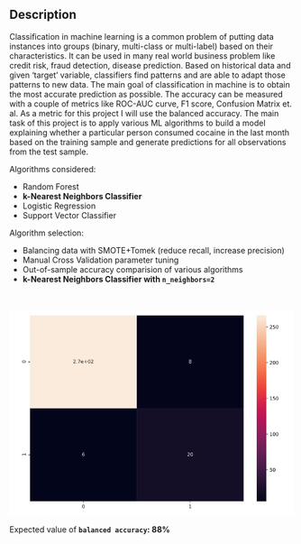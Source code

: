 ## Description

Classification in machine learning is a common problem of putting data instances into groups (binary, multi-class or multi-label) based on their characteristics. It can be used in many real world business problem like credit risk, fraud detection, disease prediction. Based on historical data and given ‘target’ variable, classifiers find patterns and are able to adapt those patterns to new data. The main goal of classification in machine is to obtain the most accurate prediction as possible. The accuracy can be measured with a couple of metrics like ROC-AUC curve, F1 score, Confusion Matrix et. al. As a metric for this project I will use the balanced accuracy. The main task of this project is to apply various ML algorithms to build a model explaining whether a particular person consumed cocaine in the last month based on the training sample and generate predictions for all observations from the test sample.

Algorithms considered:

* Random Forest
* **k-Nearest Neighbors Classifier**
* Logistic Regression
* Support Vector Classifier

Algorithm selection:

* Balancing data with SMOTE+Tomek (reduce recall, increase precision)
* Manual Cross Validation parameter tuning
* Out-of-sample accuracy comparision of various algorithms
* **k-Nearest Neighbors Classifier with `n_neighbors=2`**

</br>
<p align="center">
  <img src="https://github.com/szymonsocha/ML_Classification_KNN/blob/main/data/knn_oos_prediction.jpg?raw=true" alt="KNN Out-of-sample Prediction"/>
</p>

Expected value of **`balanced accuracy`: 88%**
